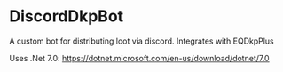 # DiscordDkpBot
A custom bot for distributing loot via discord. Integrates with EQDkpPlus

Uses .Net 7.0: https://dotnet.microsoft.com/en-us/download/dotnet/7.0
